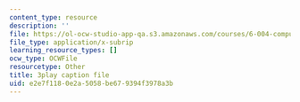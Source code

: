 ```yaml
---
content_type: resource
description: ''
file: https://ol-ocw-studio-app-qa.s3.amazonaws.com/courses/6-004-computation-structures-spring-2017/e2e7f1180e2a5058be679394f3978a3b_VkVe_wNU6RI.vtt
file_type: application/x-subrip
learning_resource_types: []
ocw_type: OCWFile
resourcetype: Other
title: 3play caption file
uid: e2e7f118-0e2a-5058-be67-9394f3978a3b
---
```


